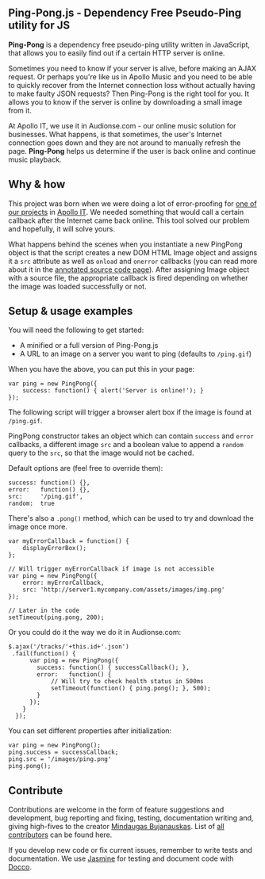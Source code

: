 Ping-Pong.js - Dependency Free Pseudo-Ping utility for JS
---------------------------------------------------------

**Ping-Pong** is a dependency free pseudo-ping utility written in JavaScript, that allows you to easily find out if a certain HTTP server is online.

Sometimes you need to know if your server is alive, before making an AJAX request. Or perhaps you're like us in Apollo Music and you need to be able to quickly recover from the Internet connection loss without actually having to make faulty JSON requests? Then Ping-Pong is the right tool for you. It allows you to know if the server is online by downloading a small image from it.

At Apollo IT, we use it in Audionse.com - our online music solution for businesses. What happens, is that sometimes, the user's Internet connection goes down and they are not around to manually refresh the page. **Ping-Pong** helps us determine if the user is back online and continue music playback.



Why & how
---------

This project was born when we were doing a lot of error-proofing for [one of our projects](http://www.audionse.com/) in [Apollo IT](http://www.apollodev.it/). We needed something that would call a certain callback after the Internet came back online. This tool solved our problem and hopefully, it will solve yours.

What happens behind the scenes when you instantiate a new PingPong object is that the script creates a new DOM HTML Image object and assigns it a `src` attribute as well as `onload` and `onerror` callbacks (you can read more about it in the [annotated source code page](http://rkrv.github.com/pingpong/)). After assigning Image object with a source file, the appropriate callback is fired depending on whether the image was loaded successfully or not.



Setup & usage examples
----------------------

You will need the following to get started:

* A minified or a full version of Ping-Pong.js
* A URL to an image on a server you want to ping (defaults to `/ping.gif`)

When you have the above, you can put this in your page:

	var ping = new PingPong({
		success: function() { alert('Server is online!'); }
	});

The following script will trigger a browser alert box if the image is found at `/ping.gif`.

PingPong constructor takes an object which can contain `success` and `error` callbacks, a different image `src` and a boolean value to append a `random` query to the `src`, so that the image would not be cached.

Default options are (feel free to override them):

	success: function() {},
	error:   function() {},
	src:     '/ping.gif',
	random:  true

There's also a `.pong()` method, which can be used to try and download the image once more.
	
	var myErrorCallback = function() {
		displayErrorBox();
	};
	
	// Will trigger myErrorCallback if image is not accessible
	var ping = new PingPong({
		error: myErrorCallback,
		src: 'http://server1.mycompany.com/assets/images/img.png'
	});
	
	// Later in the code
	setTimeout(ping.pong, 200);

Or you could do it the way we do it in Audionse.com:

	$.ajax('/tracks/'+this.id+'.json')
	 .fail(function() {
          var ping = new PingPong({
            success: function() { successCallback(); },
            error:   function() {
            	// Will try to check health status in 500ms
            	setTimeout(function() { ping.pong(); }, 500);
            }
          });
        }
      });

You can set different properties after initialization:

	var ping = new PingPong();
	ping.success = successCallback;
	ping.src = '/images/ping.png'
	ping.pong();



Contribute
----------

Contributions are welcome in the form of feature suggestions and development, bug reporting and fixing, testing, documentation writing and, giving high-fives to the creator [Mindaugas Bujanauskas](http://www.twitter.com/rkrv). List of [all contributors](https://github.com/rkrv/pingpong/contributors) can be found here.

If you develop new code or fix current issues, remember to write tests and documentation. We use [Jasmine](http://pivotal.github.com/jasmine/) for testing and document code with [Docco](http://jashkenas.github.com/docco/).
